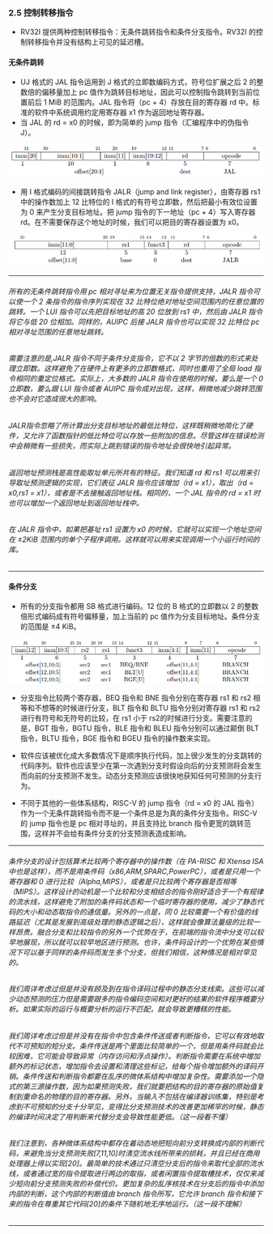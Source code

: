 ### 2.5 控制转移指令

+ RV32I 提供两种控制转移指令：无条件跳转指令和条件分支指令。RV32I 的控制转移指令并没有结构上可见的延迟槽。

#### 无条件跳转
+ UJ 格式的 JAL 指令运用到 J 格式的立即数编码方式，符号位扩展之后 2 的整数倍的偏移量加上 pc 值作为跳转目标地址，因此可以控制指令跳转到当前位置前后 1 MiB 的范围内。JAL 指令将（pc + 4）存放在目的寄存器 rd 中。标准的软件中系统调用约定用寄存器 x1 作为返回地址寄存器。
+ 当 JAL 的 rd = x0 的时候，即为简单的 jump 指令（汇编程序中的伪指令 J）。

![jal_format][1]

+ 用 I 格式编码的间接跳转指令 JALR（jump and link register），由寄存器 rs1 中的操作数加上 12 比特位的 I 格式的有符号立即数，然后把最小有效位设置为 0 来产生分支目标地址。把 jump 指令的下一地址（pc + 4）写入寄存器 rd。在不需要保存这个地址的时候，我们可以把目的寄存器设置为 x0。

![jalr_format][2]

------

###### 所有的无条件跳转指令用 pc 相对寻址来为位置无关指令提供支持，JALR 指令可以使一个 2 条指令的指令序列实现在 32 比特位绝对地址空间范围内的任意位置的跳转。一个 LUI 指令可以先把目标地址的高 20 位放到 rs1 中，然后由 JALR 指令将它与低 20 位相加。同样的，AUIPC 后接 JALR 指令也可以实现 32 比特位 pc 相对寻址范围的任意地址跳转。

###### 需要注意的是,JALR 指令不同于条件分支指令，它不以 2 字节的倍数的形式来处理立即数。这样避免了在硬件上有更多的立即数格式，同时也重用了全局 load 指令相同的重定位格式。实际上，大多数的 JALR 指令在使用的时候，要么是一个 0 立即数，要么跟 LUI 指令或者 AUIPC 指令成对出现，这样，稍微地减少跳转范围也不会对它造成很大的影响。

###### JALR指令忽略了所计算出分支目标地址的最低比特位，这样既稍微地简化了硬件，又允许了函数指针的低比特位可以存放一些附加的信息。尽管这样在错误检测中会稍微有一些损失，而实际上跳到错误的指令地址会很快地引起异常。

###### 返回地址预测栈是高性能取址单元所共有的特征。我们知道 rd 和 rs1 可以用来引导取址预测逻辑的实现，它们表征 JALR 指令应该增加（rd = x1），取出（rd = x0,rs1 = x1），或者是不去接触返回地址栈。相同的，一个 JAL 指令的 rd = x1 时也可以增加一个返回地址到返回地址栈中。

###### 在 JALR 指令中，如果把基址 rs1 设置为 x0 的时候，它就可以实现一个地址空间在 ±2KiB 范围内的单个子程序调用。这样就可以用来实现调用一个小运行时间的库。

------

#### 条件分支

+ 所有的分支指令都用 SB 格式进行编码。12 位的 B 格式的立即数以 2 的整数倍形式编码成有符号偏移量，加上当前的 pc 值作为分支目标地址。条件分支的范围是 ±4 KiB。

![conditional_branches][3]

+ 分支指令比较两个寄存器，BEQ 指令和 BNE 指令分别在寄存器 rs1 和 rs2 相等和不想等的时候进行分支，BLT 指令和 BLTU 指令分别对寄存器 rs1 和 rs2 进行有符号和无符号的比较，在 rs1 小于 rs2的时候进行分支。需要注意的是，BGT 指令，BGTU 指令，BLE 指令和 BLEU 指令分别可以通过颠倒 BLT 指令，BLTU 指令，BGE 指令和 BGEU 指令的操作数来实现。

+ 软件应该被优化成大多数情况下是顺序执行代码，加上很少发生的分支跳转的代码序列。软件也应该至少在第一次遇到分支时假设向后的分支预测将会发生而向前的分支预测不发生。动态分支预测应该很快地获知任何可预测的分支行为。

+ 不同于其他的一些体系结构，RISC-V 的 jump 指令（rd = x0 的 JAL 指令）作为一个无条件跳转指令而不是一个条件总是为真的条件分支指令。RISC-V 的 jump 指令也是 pc 相对寻址的，并且支持比 branch 指令更宽的跳转范围，这样并不会给有条件分支的分支预测表造成影响。

------

###### 条件分支的设计包括算术比较两个寄存器中的操作数（在 PA-RISC 和 Xtensa ISA 中也是这样），而不是用条件码（x86,ARM,SPARC,PowerPC），或者是只用一个寄存器和 0 进行比较（Alpha,MIPS），或者是只比较两个寄存器是否相等（MIPS）。这样设计的动机是一个比较和分支相结合的指令刚好适合于一个有规律的流水线，这样避免了附加的条件码状态和一个临时寄存器的使用，减少了静态代码的大小和动态取指令的通信量。另外的一点是，同 0 比较需要一个有价值的线路延迟（尤其是发展到高级处理的静态逻辑之后），这样就会像算法量级的比较一样昂贵。融合分支和比较指令的另外一个优势在于，在前端的指令流中分支可以较早地展现，所以就可以较早地区进行预测。也许，条件码设计的一个优势在某些情况下可以基于同样的条件码而发生多个分支，但我们相信，这种情况是相对罕见的。

###### 我们周详考虑过但是并没有顾及到在指令译码过程中的静态分支线索。这些可以减少动态预测的压力但是需要跟多的指令编码空间和对更好的结果的软件程序概要分析。如果实际的运行与概要分析的运行不匹配，就会导致更糟糕的性能。

###### 我们周详考虑过但是并没有在指令中包含条件传送或者判断指令，它可以有效地取代不可预知的短分支。条件传送是两个里面比较简单的一个，但是用条件码就会比较困难，它可能会导致异常（内存访问和浮点操作）。判断指令需要在系统中增加额外的标记状态，增加指令去设置和清理这些标记，给每个指令增加额外的译码开销。条件传送和判断指令都要在乱序的微体系结构中增加复杂性。需要添加一个隐式的第三源操作数，因为如果预测失败，我们就要把结构的目的寄存器的原始值复制到重命名的物理的目的寄存器。另外，当输入不包括在编译器训练集，特别是考虑到不可预知的分支十分罕见，变得比分支预测技术的改善更加稀罕的时候，静态的编译时间决定了用判断来代替分支会导致性能更低。（这一段看不懂）

###### 我们注意到，各种微体系结构中都存在着动态地把短向前分支转换成内部的判断代码，来避免当分支预测失败[7,11,10]时清空流水线所带来的损耗，并且已经在商用处理器上得以实现[20]。最简单的技术通过只清空分支后的指令来取代全部的流水线，或者通过宽的指令提取进行两边的取指，或者闲置指令提取槽技术，仅仅来减少短向前分支预测失败的补偿代价。更加复杂的乱序核技术在分支后的指令中添加内部的判断，这个内部的判断值由 branch 指令所写，它允许 branch 指令和接下来的指令在尊重其它代码[20]的条件下随机地无序地运行。（这一段不理解）

------

[1]: /riscv/image/jal_format.png
[2]: /riscv/image/jalr_format.png
[3]: /riscv/image/conditional_branch.png